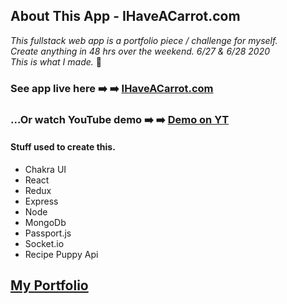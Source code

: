 ## About This App - IHaveACarrot.com

_This fullstack web app is a portfolio piece / challenge for myself._ </br>
_Create anything in 48 hrs over the weekend. 6/27 & 6/28 2020_</br>
_This is what I made._ :metal: </br>

### See app live here :arrow_right: :arrow_right: [IHaveACarrot.com](https://IHaveACarrot.com) </br>

### ...Or watch YouTube demo :arrow_right: :arrow_right: [Demo on YT](https://IHaveACarrot.com) </br>

#### Stuff used to create this.

- Chakra UI
- React
- Redux
- Express
- Node
- MongoDb
- Passport.js
- Socket.io
- Recipe Puppy Api

## [My Portfolio](https://charlescampbell.dev)
